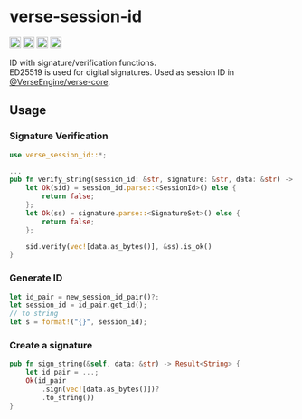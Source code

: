 # verse-session-id

[<img alt="crates.io" src="https://img.shields.io/crates/v/verse-session-id.svg?style=for-the-badge&color=fc8d62&logo=rust" height="20">](https://crates.io/crates/verse-session-id)
[<img alt="docs.rs" src="https://img.shields.io/docsrs/verse-session-id?style=for-the-badge&logo=docs.rs" height="20">](https://docs.rs/verse-session-id)
[<img alt="MIT" src="https://img.shields.io/github/license/VerseEngine/verse-session-id?style=for-the-badge" height="20">](https://github.com/VerseEngine/verse-session-id/blob/main/LICENSE)
[<img alt="MIT" src="https://img.shields.io/badge/PRs-welcome-brightgreen.svg?style=for-the-badge" height="20">](https://github.com/VerseEngine/verse-three/pulls)


ID with signature/verification functions.  
ED25519 is used for digital signatures.
Used as session ID in [@VerseEngine/verse-core](https://github.com/VerseEngine/verse-session-id).


## Usage
### Signature Verification
```rust
use verse_session_id::*;

...
pub fn verify_string(session_id: &str, signature: &str, data: &str) -> bool {
    let Ok(sid) = session_id.parse::<SessionId>() else {
        return false;
    };
    let Ok(ss) = signature.parse::<SignatureSet>() else {
        return false;
    };

    sid.verify(vec![data.as_bytes()], &ss).is_ok()
}
```

### Generate ID
```rust
let id_pair = new_session_id_pair()?;
let session_id = id_pair.get_id();
// to string
let s = format!("{}", session_id);
```


### Create a signature
```rust
pub fn sign_string(&self, data: &str) -> Result<String> {
    let id_pair = ...;
    Ok(id_pair
        .sign(vec![data.as_bytes()])?
        .to_string())
}
```

